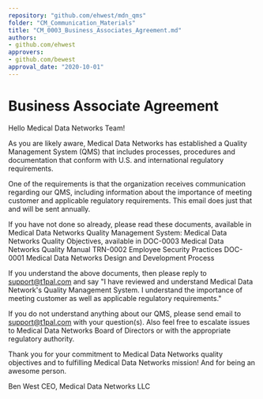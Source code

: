 ```yaml
---
repository: "github.com/ehwest/mdn_qms"
folder: "CM_Communication_Materials"
title: "CM_0003_Business_Associates_Agreement.md"
authors:
- github.com/ehwest
approvers:
- github.com/bewest
approval_date: "2020-10-01"
---
```


# Business Associate Agreement


Hello Medical Data Networks Team!

As you are likely aware, Medical Data Networks has established a Quality Management System (QMS) that includes processes, procedures and documentation that conform with U.S. and international regulatory requirements.

One of the requirements is that the organization receives communication regarding our QMS, including information about the importance of meeting customer and applicable regulatory requirements. This email does just that and will be sent annually.

If you have not done so already, please read these documents, available in Medical Data Networks Quality Management System:
Medical Data Networks Quality Objectives, available in DOC-0003 Medical Data Networks Quality Manual
TRN-0002 Employee Security Practices
DOC-0001 Medical Data Networks Design and Development Process

If you understand the above documents, then please reply to support@t1pal.com and say "I have reviewed and understand Medical Data Network's Quality Management System. I understand the importance of meeting customer as well as applicable regulatory requirements."

If you do not understand anything about our QMS, please send email to support@t1pal.com with your question(s). Also feel free to escalate issues to Medical Data Networks Board of Directors or with the appropriate regulatory authority.

Thank you for your commitment to Medical Data Networks quality objectives and to fulfilling Medical Data Networks mission! And for being an awesome person.


Ben West
CEO, Medical Data Networks LLC
